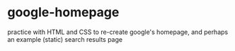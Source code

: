 # google-homepage
practice with HTML and CSS to re-create google's homepage, and perhaps an example (static) search results page
